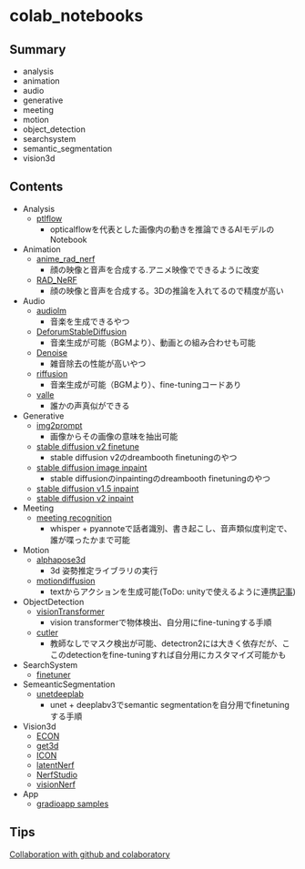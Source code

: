 # colab_notebooks

## Summary
- analysis
- animation
- audio
- generative
- meeting
- motion
- object_detection
- searchsystem
- semantic_segmentation
- vision3d

## Contents
* Analysis
  * [ptlflow](analysis/ptlflow_inference.ipynb)
    - opticalflowを代表とした画像内の動きを推論できるAIモデルのNotebook
* Animation
  * [anime_rad_nerf](animation/anime_rad_nerf.ipynb)
    - 顔の映像と音声を合成する.アニメ映像でできるように改変
  * [RAD_NeRF](animation/RAD_NeRF.ipynb)
    - 顔の映像と音声を合成する。3Dの推論を入れてるので精度が高い
* Audio
  * [audiolm](audio/audiolm.ipynb)
    - 音楽を生成できるやつ
  * [DeforumStableDiffusion](audio/Deforum_Stable_Diffusion_Mubert_original.ipynb)
    - 音楽生成が可能（BGMより）、動画との組み合わせも可能
  * [Denoise](audio/Denoiser_fb_examples.ipynb)
    - 雑音除去の性能が高いやつ
  * [riffusion](audio/riffusion.ipynb)
    - 音楽生成が可能（BGMより）、fine-tuningコードあり
  * [valle](audio/vall_e.ipynb)
    - 誰かの声真似ができる
* Generative
  * [img2prompt](generative/img2prompt.ipynb)
    - 画像からその画像の意味を抽出可能
  * [stable diffusion v2 finetune](generative/stable_diffusion_v2_finetuning.ipynb)
    - stable diffusion v2のdreambooth finetuningのやつ
  * [stable diffusion image inpaint](generative/StableDiffusion_image_inpainting.ipynb)
    - stable diffusionのinpaintingのdreambooth finetuningのやつ
  * [stable diffusion v1.5 inpaint](generative/stable_diffusion_inpaint_dreambooth_v1_5.ipynb)
  * [stable diffusion v2 inpaint](generative/stable_diffusion_inpainting_v2.ipynb)
* Meeting
  * [meeting recognition](meeting/meeting.ipynb)
    - whisper + pyannoteで話者識別、書き起こし、音声類似度判定で、誰が喋ったかまで可能
* Motion
  * [alphapose3d](motion/alphapose_master_3d.ipynb)
    - 3d 姿勢推定ライブラリの実行
  * [motiondiffusion](motion/MotionDiffuse_original.ipynb)
    - textからアクションを生成可能(ToDo: unityで使えるように連携[記事](https://note.com/npaka/n/nc76278c4a646))
* ObjectDetection
  * [visionTransformer](object_detection/vision_transformer_finetuning.ipynb)
    - vision transformerで物体検出、自分用にfine-tuningする手順
  * [cutler](object_detection/cutler.ipynb)
    - 教師なしでマスク検出が可能、detectron2には大きく依存だが、ここのdetectionをfine-tuningすれば自分用にカスタマイズ可能かも
* SearchSystem
  * [finetuner](searchsystem/genshin_finetuner_search_system.ipynb)
* SemeanticSegmentation
  * [unetdeeplab](semantic_segmentation/unet_deeplabv3.ipynb)
    - unet + deeplabv3でsemantic segmentationを自分用でfinetuningする手順
* Vision3d
  * [ECON](vision3d/ECON_origin.ipynb)
  * [get3d](vision3d/get3d.ipynb)
  * [ICON](vision3d/ICON_train.ipynb)
  * [latentNerf](vision3d/latent_nerf.ipynb)
  * [NerfStudio](vision3d/nerfstudio.ipynb)
  * [visionNerf](vision3d/vision_nerf.ipynb)
* App
  * [gradioapp samples](app/gradioapp.ipynb)


## Tips
[Collaboration with github and colaboratory](https://hirotaka-hachiya.hatenablog.com/entry/2019/06/10/000051)

